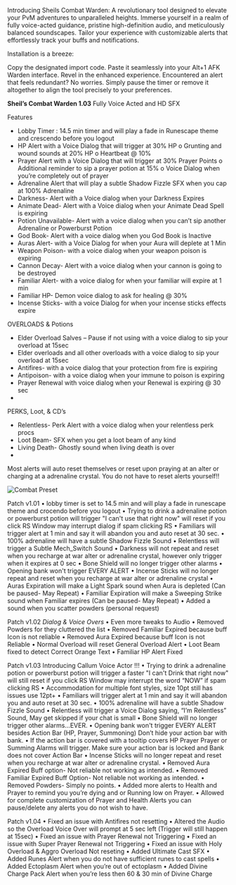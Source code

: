 Introducing Sheils Combat Warden: A revolutionary tool designed to elevate your PvM adventures to unparalleled heights. Immerse yourself in a realm of fully voice-acted guidance, pristine high-definition audio, and meticulously balanced soundscapes. Tailor your experience with customizable alerts that effortlessly track your buffs and notifications.

Installation is a breeze:

Copy the designated import code.
Paste it seamlessly into your Alt+1 AFK Warden interface.
Revel in the enhanced experience.
Encountered an alert that feels redundant? No worries. Simply pause the timer or remove it altogether to align the tool precisely to your preferences.

**Sheil’s Combat Warden 1.03** 
Fully Voice Acted and HD SFX

Features
-    Lobby Timer : 14.5 min timer and will play a fade in Runescape theme and crescendo before you logout
-    HP Alert with a Voice Dialog that will trigger at 30% HP
o    Grunting and wound sounds at 20% HP
o    Heartbeat @ 10% 
-    Prayer Alert with a Voice Dialog that will trigger at 30% Prayer Points
o    Additional reminder to sip a prayer potion at 15%
o    Voice Dialog when you’re completely out of prayer 
-    Adrenaline Alert that will play a subtle Shadow Fizzle SFX when you cap at 100% Adrenaline
-    Darkness- Alert with a Voice dialog when your Darkness Expires 
-    Animate Dead- Alert with a Voice dialog when your Animate Dead Spell is expiring
-    Potion Unavailable- Alert with a voice dialog when you can’t sip another Adrenaline or Powerburst Potion
-    God Book- Alert with a voice dialog when you God Book is Inactive
-    Auras Alert- with a Voice Dialog for when your Aura will deplete at 1 Min
-    Weapon Poison- with a voice dialog when your weapon poison is expiring
-    Cannon Decay- Alert with a voice dialog when your cannon is going to be destroyed
-    Familiar Alert- with a voice dialog for when your familiar will expire at 1 min
-    Familiar HP- Demon voice dialog to ask for healing @ 30% 
-    Incense Sticks- with a voice Dialog for when your incense sticks effects expire

OVERLOADS & Potions
-    Elder Overload Salves – Pause if not using with a voice dialog to sip your overload at 15sec
-    Elder overloads and all other overloads with a voice dialog to sip your overload at 15sec
-    Antifires- with a voice dialog that your protection from fire is expiring
-    Antipoison- with a voice dialog when your immune to poison is expiring 
-    Prayer Renewal with voice dialog when your Renewal is expiring @ 30 sec
-    
PERKS, Loot, & CD’s
-    Relentless- Perk Alert with a voice dialog when your relentless perk procs
-    Loot Beam- SFX when you get a loot beam of any kind
-    Living Death- Ghostly sound when living death is over
-    
Most alerts will auto reset themselves or reset upon praying at an alter or charging at a adrenaline crystal. You do not have to reset alerts yourself!!


![Combat Preset](https://github.com/Sheil-gg/SheilsAFKWardenPresets/assets/155850453/c6128fa3-5e6e-49a9-bd20-5b319050780b)


Patch v1.01
• lobby timer is set to 14.5 min and will play a fade in runescape theme and crocendo before you logout
• Trying to drink a adrenaline potion or powerburst potion will trigger "I can't use that right now" will reset if you click RS Window may interrupt dialog if spam clicking RS
• Familiars will trigger alert at 1 min and say it will abandon you and auto reset at 30 sec.
• 100% adrenaline will have a subtle Shadow Fizzle Sound
• Relentless will trigger a Subtle Mech_Switch Sound
• Darkness will not repeat and reset when you recharge at war alter or adrenaline crystal, however only trigger when it expires at 0 sec
• Bone Shield will no longer trigger other alarms
• Opening bank won't trigger EVERY ALERT
• Incense Sticks will no longer repeat and reset when you recharge at war alter or adrenaline crystal
• Auras Expiration will make a Light Spark sound when Aura is depleted (Can be paused- May Repeat)
• Familiar Expiration will make a Sweeping Strike sound when Familiar expires (Can be paused- May Repeat)
• Added a sound when you scatter powders (personal request)

Patch  v1.02
*Dialog & Voice Overs*
•	Even more tweaks to Audio
•	Removed Powders for they cluttered the list
•	Removed Familiar Expired because buff Icon is not reliable
•	Removed Aura Expired because buff Icon is not Reliable
•	Normal Overload will reset General Overload Alert
•	Loot Beam fixed to detect Correct Orange Text
•	Familiar HP Alert Fixed

Patch v1.03
Introducing Callum Voice Actor !!!
•	Trying to drink a adrenaline potion or powerburst potion will trigger a faster "I can't Drink that right now" will still reset if you click RS Window may interrupt the word “NOW” if spam clicking RS
•	Accommodation for multiple font styles, size 10pt still has issues use 12pt+ 
•	Familiars will trigger alert at 1 min and say it will abandon you and auto reset at 30 sec.
•	100% adrenaline will have a subtle Shadow Fizzle Sound
•	Relentless will trigger a Voice Dialog saying, “I’m Relentless” Sound, May get skipped if your chat is small
•	Bone Shield will no longer trigger other alarms…EVER.
•	Opening bank won't trigger EVERY ALERT besides Action Bar (HP, Prayer, Summoning) Don’t hide your action bar with bank.
•	If the action bar is covered with a tooltip covers HP Prayer Prayer or Summing Alarms will trigger. Make sure your action bar is locked and Bank does not cover Action Bar
•	Incense Sticks will no longer repeat and reset when you recharge at war alter or adrenaline crystal.
•	Removed Aura Expired Buff option- Not reliable not working as intended.
•	Removed Familiar Expired Buff Option- Not reliable not working as intended.
•	Removed Powders- Simply no points.
•	Added more alerts to Health and Prayer to remind you you’re dying and or Running low on Prayer.
•	Allowed for complete customization of Prayer and Health Alerts you can pause/delete any alerts you do not wish to have.

Patch v1.04
•	Fixed an issue with Antifires not resetting 
•	Altered the Audio so the Overload Voice Over will prompt at 5 sec left (Trigger will still happen at 15sec)
•	Fixed an issue with Prayer Renewal not Triggering
•	Fixed an issue with Super Prayer Renewal not Triggering
•	Fixed an issue with Holy Overload & Aggro Overload Not reseting 
•	Added Ultimate Cast SFX
•	Added Runes Alert when you do not have sufficient runes to cast spells
•	Added Ectoplasm Alert when you’re out of ectoplasm
•	Added Divine Charge Pack Alert when you’re less then 60 & 30 min of Divine Charge

